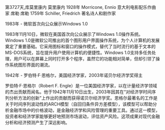 第3727天,库莫里康内
莫里康内 1928年
Morricone, Ennio 意大利电影配乐作曲家
席勒
席勒 1759年
Schiller, Friedrich 著名诗人和剧作家

1983年 - 微软首次向公众展示Windows 1.0

1983年11月10日，微软在美国首次向公众展示了Windows 1.0操作系统。Windows 1.0是微软公司推出的首个图形用户界面操作系统，为个人计算机的发展奠定了重要基础。它采用图标和窗口的操作模式，替代了当时流行的基于文本的MS-DOS系统，旨在提升用户使用计算机的便捷性。Windows 1.0支持多任务处理，用户可以在屏幕上同时打开多个程序，虽然它的功能相对简单，但却引领了操作系统图形界面的潮流。

1942年 - 罗伯特·F·恩格尔，美国经济学家，2003年诺贝尔经济学奖得主

罗伯特·F·恩格尔（Robert F. Engle）是一位美国经济学家，以在计量经济学领域的杰出贡献而闻名。他于1942年11月10日出生，2003年因其在“对经济学时间序列分析方法的创新”上作出的贡献而获得诺贝尔经济学奖。恩格尔最著名的工作是关于时间序列波动性的ARCH模型（自回归条件异方差模型），该模型可以帮助分析金融市场中的价格波动，是金融经济学和风险管理的重要工具。通过这一模型，投资者和经济学家能够更好地预测市场波动，评估资产风险。这项成果对现代金融分析和经济预测产生了深远影响。
